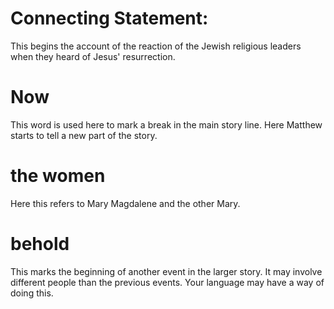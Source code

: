 
# Connecting Statement:
This begins the account of the reaction of the Jewish religious leaders when they heard of Jesus' resurrection.

# Now
This word is used here to mark a break in the main story line. Here Matthew starts to tell a new part of the story.

# the women
Here this refers to Mary Magdalene and the other Mary.

# behold
This marks the beginning of another event in the larger story. It may involve different people than the previous events. Your language may have a way of doing this.